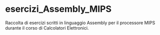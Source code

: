 # esercizi_Assembly_MIPS
Raccolta di esercizi scritti in linguaggio Assembly per il processore MIPS durante il corso di Calcolatori Elettronici.
